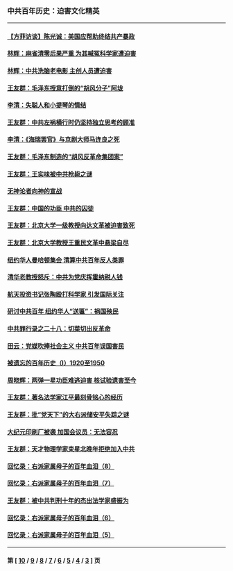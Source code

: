 ### 中共百年历史：迫害文化精英
---
#### [【方菲访谈】陈光诚：美国应帮助终结共产暴政](../../pages/nf1176111/n13759521.md?07270430) 
#### [林辉：麻雀清零后果严重 为其喊冤科学家遭迫害](../../pages/nf1176111/n13746900.md?07270430) 
#### [林辉：中共洗脑老电影 主创人员遭迫害](../../pages/nf1176111/n13699437.md?07270430) 
#### [王友群：毛泽东授意打倒的“胡风分子”阿垅](../../pages/nf1176111/n13592541.md?07270430) 
#### [李清：失聪人和小提琴的情结](../../pages/nf1176111/n13459280.md?07270430) 
#### [王友群：中共左祸横行时仍坚持独立思考的顾准](../../pages/nf1176111/n13444722.md?07270430) 
#### [李清：《海瑞罢官》与京剧大师马连良之死](../../pages/nf1176111/n13412316.md?07270430) 
#### [王友群：毛泽东制造的“胡风反革命集团案”](../../pages/nf1176111/n13324909.md?07270430) 
#### [王友群：王实味被中共枪毙之谜](../../pages/nf1176111/n13307502.md?07270430) 
#### [无神论者向神的宣战](../../pages/nf1176111/n13281535.md?07270430) 
#### [王友群：中国的功臣 中共的囚徒](../../pages/nf1176111/n13291790.md?07270430) 
#### [王友群：北京大学一级教授向达文革被迫害致死](../../pages/nf1176111/n13150966.md?07270430) 
#### [王友群：北京大学教授王重民文革中悬梁自尽](../../pages/nf1176111/n13084645.md?07270430) 
#### [纽约华人曼哈顿集会 清算中共百年反人类罪](../../pages/nf1176111/n13084157.md?07270430) 
#### [清华老教授怒斥：中共为党庆挥霍纳税人钱](../../pages/nf1176111/n13071430.md?07270430) 
#### [航天投资书记张陶殴打科学家 引发国际关注](../../pages/nf1176111/n13069132.md?07270430) 
#### [研讨中共百年 纽约华人“送匾”：祸国殃民](../../pages/nf1176111/n13057367.md?07270430) 
#### [中共罪行录之二十八：切菜切出反革命](../../pages/nf1176111/n13030600.md?07270430) 
#### [田云：党媒吹捧社会主义 中共百年误国害民](../../pages/nf1176111/n13006682.md?07270430) 
#### [被遗忘的百年历史（I）1920至1950](../../pages/nf1176111/n12986411.md?07270430) 
#### [周晓辉：两弹一星功臣难逃迫害 核试验遗害至今](../../pages/nf1176111/n12974997.md?07270430) 
#### [王友群：著名法学家江平最刻骨铭心的经历](../../pages/nf1176111/n12970787.md?07270430) 
#### [王友群：批“党天下”的大右派储安平失踪之谜](../../pages/nf1176111/n12954229.md?07270430) 
#### [大纪元印刷厂被袭 加国会议员：无法容忍](../../pages/nf1176111/n12883028.md?07270430) 
#### [王友群：天才物理学家束星北晚年拒绝加入中共](../../pages/nf1176111/n12792913.md?07270430) 
#### [回忆录：右派家属母子的百年血泪（8）](../../pages/nf1176111/n12706196.md?07270430) 
#### [回忆录：右派家属母子的百年血泪（7）](../../pages/nf1176111/n12706191.md?07270430) 
#### [王友群：被中共判刑十年的杰出法学家盛振为](../../pages/nf1176111/n12706141.md?07270430) 
#### [回忆录：右派家属母子的百年血泪（6）](../../pages/nf1176111/n12698863.md?07270430) 
#### [回忆录：右派家属母子的百年血泪（5）](../../pages/nf1176111/n12692515.md?07270430) 

---
#### 第 [ [10](./10.md?07270430) / [9](./9.md?07270430) / [8](./8.md?07270430) / [7](./7.md?07270430) / [6](./6.md?07270430) / [5](./5.md?07270430) / [4](./4.md?07270430) / [3](./3.md?07270430) ] 页

